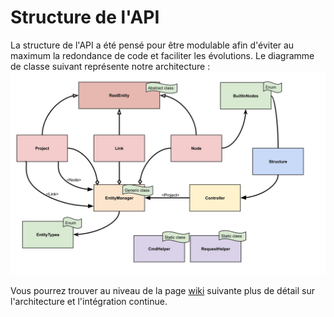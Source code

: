 # Structure de l'API

  La structure de l'API a été pensé pour être modulable afin d'éviter au maximum la redondance de code et faciliter les évolutions. Le diagramme de classe suivant représente notre architecture :
![class_diagram](./class_diagramm.jpg)

  Vous pourrez trouver au niveau de la page [wiki](https://github.com/PapaTimot/ESIR2-Projet-MDI-GNS3/wiki/Architecture-et-int%C3%A9gration-continue) suivante plus de détail sur l'architecture et l'intégration continue. 
